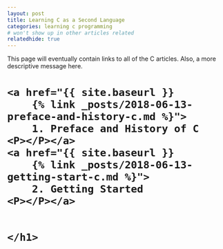 ```yaml
---
layout: post
title: Learning C as a Second Language
categories: learning c programming
# won't show up in other articles related
relatedhide: true
---
```


<p class="message">
  This page will eventually contain links to all of the C articles. Also, 
  a more descriptive message here. 
</p>



<div class="posts">
  <div class="post">
    <h1 class="post-title">
    <!-- links to articles go here -->

    <a href="{{ site.baseurl }}
        {% link _posts/2018-06-13-preface-and-history-c.md %}">
        1. Preface and History of C 
    <P></P></a>
    <a href="{{ site.baseurl }}
        {% link _posts/2018-06-13-getting-start-c.md %}">
        2. Getting Started 
    <P></P></a>


    </h1>
  </div>
</div>

